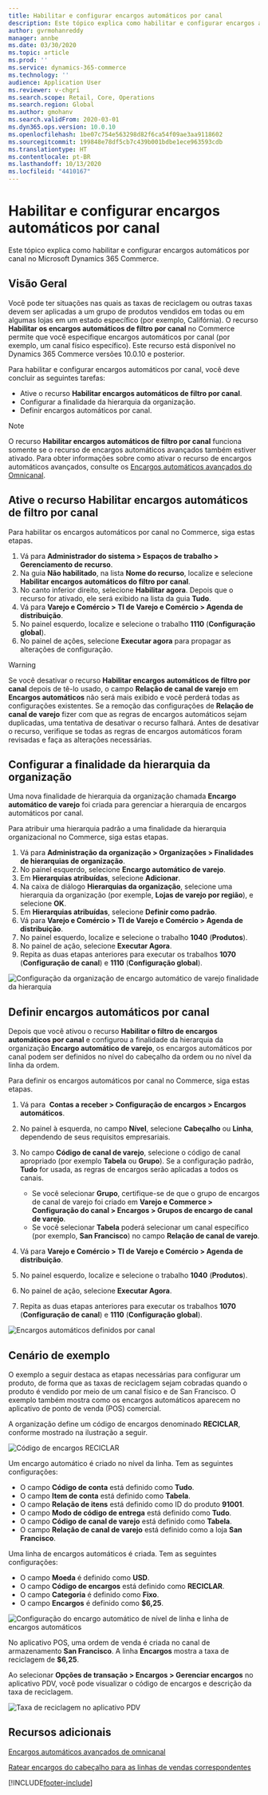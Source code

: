 ```yaml
---
title: Habilitar e configurar encargos automáticos por canal
description: Este tópico explica como habilitar e configurar encargos automáticos por canal no Microsoft Dynamics 365 Commerce.
author: gvrmohanreddy
manager: annbe
ms.date: 03/30/2020
ms.topic: article
ms.prod: ''
ms.service: dynamics-365-commerce
ms.technology: ''
audience: Application User
ms.reviewer: v-chgri
ms.search.scope: Retail, Core, Operations
ms.search.region: Global
ms.author: gmohanv
ms.search.validFrom: 2020-03-01
ms.dyn365.ops.version: 10.0.10
ms.openlocfilehash: 1be07c754e563298d82f6ca54f09ae3aa9118602
ms.sourcegitcommit: 199848e78df5cb7c439b001bdbe1ece963593cdb
ms.translationtype: HT
ms.contentlocale: pt-BR
ms.lasthandoff: 10/13/2020
ms.locfileid: "4410167"
---
```

# <a name="enable-and-configure-auto-charges-by-channel"></a>Habilitar e configurar encargos automáticos por canal

Este tópico explica como habilitar e configurar encargos automáticos por canal no Microsoft Dynamics 365 Commerce.

## <a name="overview"></a>Visão Geral

Você pode ter situações nas quais as taxas de reciclagem ou outras taxas devem ser aplicadas a um grupo de produtos vendidos em todas ou em algumas lojas em um estado específico (por exemplo, Califórnia). O recurso **Habilitar os encargos automáticos de filtro por canal** no Commerce permite que você especifique encargos automáticos por canal (por exemplo, um canal físico específico). Este recurso está disponível no Dynamics 365 Commerce versões 10.0.10 e posterior.

Para habilitar e configurar encargos automáticos por canal, você deve concluir as seguintes tarefas:

- Ative o recurso **Habilitar encargos automáticos de filtro por canal**.
- Configurar a finalidade da hierarquia da organização.
- Definir encargos automáticos por canal.

> [!NOTE]
> O recurso **Habilitar encargos automáticos de filtro por canal** funciona somente se o recurso de encargos automáticos avançados também estiver ativado. Para obter informações sobre como ativar o recurso de encargos automáticos avançados, consulte os [Encargos automáticos avançados do Omnicanal](omni-auto-charges.md).

## <a name="turn-on-the-enable-filter-auto-charges-by-channel-feature"></a>Ative o recurso Habilitar encargos automáticos de filtro por canal

Para habilitar os encargos automáticos por canal no Commerce, siga estas etapas.

1. Vá para **Administrador do sistema \> Espaços de trabalho \> Gerenciamento de recurso**.
1. Na guia **Não habilitado**, na lista **Nome do recurso**, localize e selecione **Habilitar encargos automáticos do filtro por canal**.
1. No canto inferior direito, selecione **Habilitar agora**. Depois que o recurso for ativado, ele será exibido na lista da guia **Tudo**.
1. Vá para **Varejo e Comércio \> TI de Varejo e Comércio \> Agenda de distribuição**.
1. No painel esquerdo, localize e selecione o trabalho **1110** (**Configuração global**).
1. No painel de ações, selecione **Executar agora** para propagar as alterações de configuração.

> [!WARNING]
> Se você desativar o recurso **Habilitar encargos automáticos de filtro por canal** depois de tê-lo usado, o campo **Relação de canal de varejo** em **Encargos automáticos** não será mais exibido e você perderá todas as configurações existentes. Se a remoção das configurações de **Relação de canal de varejo** fizer com que as regras de encargos automáticos sejam duplicadas, uma tentativa de desativar o recurso falhará. Antes de desativar o recurso, verifique se todas as regras de encargos automáticos foram revisadas e faça as alterações necessárias.

## <a name="configure-the-organization-hierarchy-purpose"></a>Configurar a finalidade da hierarquia da organização

Uma nova finalidade de hierarquia da organização chamada **Encargo automático de varejo** foi criada para gerenciar a hierarquia de encargos automáticos por canal.

Para atribuir uma hierarquia padrão a uma finalidade da hierarquia organizacional no Commerce, siga estas etapas.
        
1. Vá para **Administração da organização \> Organizações \> Finalidades de hierarquias de organização**.
1. No painel esquerdo, selecione **Encargo automático de varejo**.
1. Em **Hierarquias atribuídas**, selecione **Adicionar**.
1. Na caixa de diálogo **Hierarquias da organização**, selecione uma hierarquia da organização (por exemple, **Lojas de varejo por região**), e selecione **OK**.
1. Em **Hierarquias atribuídas**, selecione **Definir como padrão**.
1. Vá para **Varejo e Comércio \> TI de Varejo e Comércio \> Agenda de distribuição**.
1. No painel esquerdo, localize e selecione o trabalho **1040** (**Produtos**).
1. No painel de ação, selecione **Executar Agora**.
1. Repita as duas etapas anteriores para executar os trabalhos **1070** (**Configuração de canal**) e **1110** (**Configuração global**).

![Configuração da organização de encargo automático de varejo finalidade da hierarquia](media/Auto-charges-org-hierarchy-purpose.png)

## <a name="define-auto-charges-by-channel"></a>Definir encargos automáticos por canal

Depois que você ativou o recurso **Habilitar o filtro de encargos automáticos por canal** e configurou a finalidade da hierarquia da organização **Encargo automático de varejo**, os encargos automáticos por canal podem ser definidos no nível do cabeçalho da ordem ou no nível da linha da ordem.

Para definir os encargos automáticos por canal no Commerce, siga estas etapas.

1. Vá para  **Contas a receber \> Configuração de encargos \> Encargos automáticos**.
1. No painel à esquerda, no campo **Nível**, selecione **Cabeçalho** ou **Linha**, dependendo de seus requisitos empresariais.
1. No campo **Código de canal de varejo**, selecione o código de canal apropriado (por exemplo **Tabela** ou **Grupo**). Se a configuração padrão, **Tudo** for usada, as regras de encargos serão aplicadas a todos os canais.

    - Se você selecionar **Grupo**, certifique-se de que o grupo de encargos de canal de varejo foi criado em **Varejo e Commerce \> Configuração do canal \> Encargos \> Grupos de encargo de canal de varejo**.
    - Se você selecionar **Tabela** poderá selecionar um canal específico (por exemplo, **San Francisco**) no campo **Relação de canal de varejo**.

1. Vá para **Varejo e Comércio \> TI de Varejo e Comércio \> Agenda de distribuição**.
1. No painel esquerdo, localize e selecione o trabalho **1040** (**Produtos**).
1. No painel de ação, selecione **Executar Agora**.
1. Repita as duas etapas anteriores para executar os trabalhos **1070** (**Configuração de canal**) e **1110** (**Configuração global**).
    
![Encargos automáticos definidos por canal](media/Auto-charges-line-charge-by-channel.png)

## <a name="example-scenario"></a>Cenário de exemplo

O exemplo a seguir destaca as etapas necessárias para configurar um produto, de forma que as taxas de reciclagem sejam cobradas quando o produto é vendido por meio de um canal físico e de San Francisco. O exemplo também mostra como os encargos automáticos aparecem no aplicativo de ponto de venda (POS) comercial.

A organização define um código de encargos denominado **RECICLAR**, conforme mostrado na ilustração a seguir.

![Código de encargos RECICLAR](media/Auto-charges-charge-code.png)

Um encargo automático é criado no nível da linha. Tem as seguintes configurações:

- O campo **Código de conta** está definido como **Tudo**.
- O campo **Item de conta** está definido como **Tabela**.
- O campo **Relação de itens** está definido como ID do produto **91001**.
- O campo **Modo de código de entrega** está definido como **Tudo**.
- O campo **Código de canal de varejo** está definido como **Tabela**.
- O campo **Relação de canal de varejo** está definido como a loja **San Francisco**.

Uma linha de encargos automáticos é criada. Tem as seguintes configurações:

- O campo **Moeda** é definido como **USD**.
- O campo **Código de encargos** está definido como **RECICLAR**.
- O campo **Categoria** é definido como **Fixo**.
- O campo **Encargos** é definido como **$6,25**.

![Configuração do encargo automático de nível de linha e linha de encargos automáticos](media/Auto-charges-recyclingfee-line-fee.png)

No aplicativo POS, uma ordem de venda é criada no canal de armazenamento **San Francisco**. A linha **Encargos** mostra a taxa de reciclagem de **$6,25**.

Ao selecionar **Opções de transação \> Encargos \> Gerenciar encargos** no aplicativo PDV, você pode visualizar o código de encargos e descrição da taxa de reciclagem.

![Taxa de reciclagem no aplicativo PDV](media/pos-auto-charges-recyclingfee-line-fee.png)

## <a name="additional-resources"></a>Recursos adicionais

[Encargos automáticos avançados de omnicanal](omni-auto-charges.md)

[Ratear encargos do cabeçalho para as linhas de vendas correspondentes](pro-rate-charges-matching-lines.md)


[!INCLUDE[footer-include](../includes/footer-banner.md)]